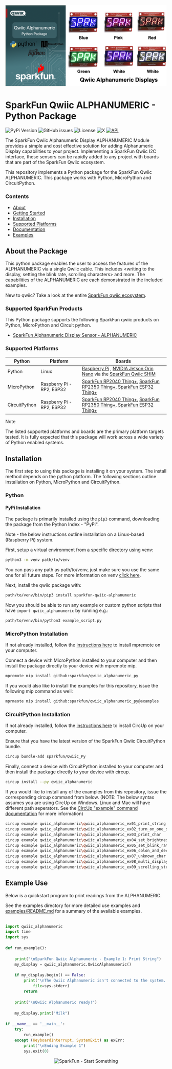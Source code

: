 ![Qwiic ALPHANUMERIC - Python Package](docs/images/gh-banner.png "qwiic ALPHANUMERIC Python Package")

# SparkFun Qwiic ALPHANUMERIC - Python Package

![PyPi Version](https://img.shields.io/pypi/v/sparkfun_qwiic_alphanumeric)
![GitHub issues](https://img.shields.io/github/issues/sparkfun/qwiic_alphanumeric_py)
![License](https://img.shields.io/github/license/sparkfun/qwiic_alphanumeric_py)
![X](https://img.shields.io/twitter/follow/sparkfun)
[![API](https://img.shields.io/badge/API%20Reference-blue)](https://docs.sparkfun.com/qwiic_alphanumeric_py/classqwiic__alphanumeric_1_1_qwiic_alphanumeric.html)

The SparkFun Qwiic Alphanumeric Display ALPHANUMERIC Module provides a simple and cost effective solution for adding Alphanumeric Display capabilities to your project. Implementing a SparkFun Qwiic I2C interface, these sensors can be rapidly added to any project with boards that are part of the SparkFun Qwiic ecosystem.

This repository implements a Python package for the SparkFun Qwiic ALPHANUMERIC. This package works with Python, MicroPython and CircuitPython.

### Contents

* [About](#about-the-package)
* [Getting Started](#getting-started)
* [Installation](#installation)
* [Supported Platforms](#supported-platforms)
* [Documentation](https://docs.sparkfun.com/qwiic_alphanumeric_py/classqwiic__alphanumeric_1_1_qwiic_alphanumeric.html)
* [Examples](#examples)

## About the Package

This python package enables the user to access the features of the ALPHANUMERIC via a single Qwiic cable. This includes <writing to the display, setting the blink rate, scrolling characters> and more. The capabilities of the ALPHANUMERIC are each demonstrated in the included examples.

New to qwiic? Take a look at the entire [SparkFun qwiic ecosystem](https://www.sparkfun.com/qwiic).

### Supported SparkFun Products

This Python package supports the following SparkFun qwiic products on Python, MicroPython and Circuit python. 

* [SparkFun Alphanumeric Display Sensor - ALPHANUMERIC](https://www.sparkfun.com/products/16916)

### Supported Platforms

| Python | Platform | Boards |
|--|--|--|
| Python | Linux | [Raspberry Pi](https://www.sparkfun.com/raspberry-pi-5-8gb.html) , [NVIDIA Jetson Orin Nano](https://www.sparkfun.com/nvidia-jetson-orin-nano-developer-kit.html) via the [SparkFun Qwiic SHIM](https://www.sparkfun.com/sparkfun-qwiic-shim-for-raspberry-pi.html) |
| MicroPython | Raspberry Pi - RP2, ESP32 | [SparkFun RP2040 Thing+](https://www.sparkfun.com/sparkfun-thing-plus-rp2040.html), [SparkFun RP2350 Thing+](https://www.sparkfun.com/sparkfun-thing-plus-rp2350.html), [SparkFun ESP32 Thing+](https://www.sparkfun.com/sparkfun-thing-plus-esp32-wroom-usb-c.html)
|CircuitPython | Raspberry Pi - RP2, ESP32 | [SparkFun RP2040 Thing+](https://www.sparkfun.com/sparkfun-thing-plus-rp2040.html), [SparkFun RP2350 Thing+](https://www.sparkfun.com/sparkfun-thing-plus-rp2350.html), [SparkFun ESP32 Thing+](https://www.sparkfun.com/sparkfun-thing-plus-esp32-wroom-usb-c.html)

> [!NOTE]
> The listed supported platforms and boards are the primary platform targets tested. It is fully expected that this package will work across a wide variety of Python enabled systems. 

## Installation 

The first step to using this package is installing it on your system. The install method depends on the python platform. The following sections outline installation on Python, MicroPython and CircuitPython.

### Python 

#### PyPi Installation

The package is primarily installed using the `pip3` command, downloading the package from the Python Index - "PyPi". 

Note - the below instructions outline installation on a Linux-based (Raspberry Pi) system.

First, setup a virtual environment from a specific directory using venv:
```sh
python3 -m venv path/to/venv
```
You can pass any path as path/to/venv, just make sure you use the same one for all future steps. For more information on venv [click here](https://docs.python.org/3/library/venv.html).

Next, install the qwiic package with:
```sh
path/to/venv/bin/pip3 install sparkfun-qwiic-alphanumeric
```
Now you should be able to run any example or custom python scripts that have `import qwiic_alphanumeric` by running e.g.:
```sh
path/to/venv/bin/python3 example_script.py
```

### MicroPython Installation
If not already installed, follow the [instructions here](https://docs.micropython.org/en/latest/reference/mpremote.html) to install mpremote on your computer.

Connect a device with MicroPython installed to your computer and then install the package directly to your device with mpremote mip.
```sh
mpremote mip install github:sparkfun/qwiic_alphanumeric_py
```

If you would also like to install the examples for this repository, issue the following mip command as well:
```sh
mprmeote mip install github:sparkfun/qwiic_alphanumeric_py@examples
```

### CircuitPython Installation
If not already installed, follow the [instructions here](https://docs.circuitpython.org/projects/circup/en/latest/#installation) to install CircUp on your computer.

Ensure that you have the latest version of the SparkFun Qwiic CircuitPython bundle. 
```sh
circup bundle-add sparkfun/Qwiic_Py
```

Finally, connect a device with CircuitPython installed to your computer and then install the package directly to your device with circup.
```sh
circup install --py qwiic_alphanumeric
```

If you would like to install any of the examples from this repository, issue the corresponding circup command from below. (NOTE: The below syntax assumes you are using CircUp on Windows. Linux and Mac will have different path seperators. See the [CircUp "example" command documentation](https://learn.adafruit.com/keep-your-circuitpython-libraries-on-devices-up-to-date-with-circup/example-command) for more information)

```sh
circup example qwiic_alphanumeric\qwiic_alphanumeric_ex01_print_string
circup example qwiic_alphanumeric\qwiic_alphanumeric_ex02_turn_on_one_segment
circup example qwiic_alphanumeric\qwiic_alphanumeric_ex03_print_char
circup example qwiic_alphanumeric\qwiic_alphanumeric_ex04_set_brightness
circup example qwiic_alphanumeric\qwiic_alphanumeric_ex05_set_blink_rate
circup example qwiic_alphanumeric\qwiic_alphanumeric_ex06_colon_and_decimal
circup example qwiic_alphanumeric\qwiic_alphanumeric_ex07_unknown_char
circup example qwiic_alphanumeric\qwiic_alphanumeric_ex08_multi_display
circup example qwiic_alphanumeric\qwiic_alphanumeric_ex09_scrolling_string
```

Example Use
 ---------------
Below is a quickstart program to print readings from the ALPHANUMERIC.

See the examples directory for more detailed use examples and [examples/README.md](https://github.com/sparkfun/qwiic_alphanumeric_py/blob/main/examples/README.md) for a summary of the available examples.

```python

import qwiic_alphanumeric
import time
import sys

def run_example():

    print("\nSparkFun Qwiic Alphanumeric - Example 1: Print String")
    my_display = qwiic_alphanumeric.QwiicAlphanumeric()

    if my_display.begin() == False:
        print("\nThe Qwiic Alphanumeric isn't connected to the system. Please check your connection.", \
            file=sys.stderr)
        return
    
    print("\nQwiic Alphanumeric ready!")

    my_display.print("Milk")

if __name__ == '__main__':
    try:
        run_example()
    except (KeyboardInterrupt, SystemExit) as exErr:
        print("\nEnding Example 1")
        sys.exit(0)

```
<p align="center">
<img src="https://cdn.sparkfun.com/assets/custom_pages/3/3/4/dark-logo-red-flame.png" alt="SparkFun - Start Something">
</p>
